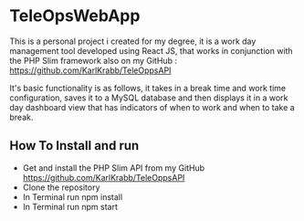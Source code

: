 # TeleOpsWebApp
 
This is a personal project i created for my degree, it is a work day management tool developed using React JS, that works in conjunction with the PHP Slim framework also on my GitHub : https://github.com/KarlKrabb/TeleOppsAPI
 
 
It's basic functionality is as follows, it takes in a break time and work time configuration, saves it to a MySQL database and then displays it in a work day dashboard view that has indicators of when to work and when to take a break.

## How To Install and run
- Get and install the PHP Slim API from my GitHub https://github.com/KarlKrabb/TeleOppsAPI
- Clone the repository 
- In Terminal run npm install
- In Terminal run npm start
